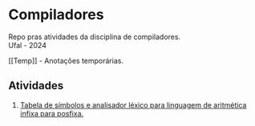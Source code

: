 # Compiladores

Repo pras atividades da disciplina de compiladores.  
Ufal - 2024

[[Temp]] - Anotações temporárias.

## Atividades

1. [Tabela de símbolos e analisador léxico para linguagem de aritmética infixa para posfixa.](Ativ1.md)
